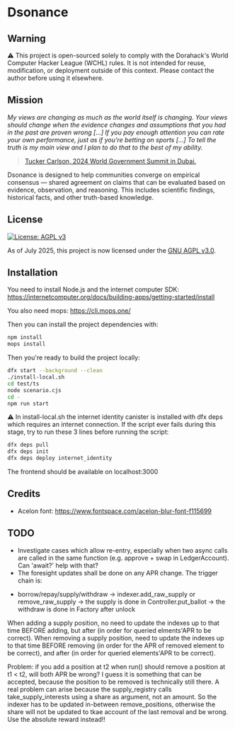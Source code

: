 # Dsonance

## Warning

⚠️ This project is open-sourced solely to comply with the Dorahack's World Computer Hacker League (WCHL) rules. It is not intended for reuse, modification, or deployment outside of this context. Please contact the author before using it elsewhere.

## Mission

_My views are changing as much as the world itself is changing. Your views should change when the evidence changes and assumptions that you had in the past are proven wrong \[...] If you pay enough attention you can rate your own performance, just as if you're betting on sports \[...] To tell the truth is my main view and I plan to do that to the best of my ability._

> [Tucker Carlson, 2024 World Government Summit in Dubai.](https://youtu.be/mMXikZM\_O80?si=bSkrQ0C2GeTJe7TV\&t=118)

Dsonance is designed to help communities converge on empirical consensus — shared agreement on claims that can be evaluated based on evidence, observation, and reasoning. This includes scientific findings, historical facts, and other truth-based knowledge.

## License
[![License: AGPL v3](https://img.shields.io/badge/License-AGPL%20v3-blue.svg)](https://www.gnu.org/licenses/agpl-3.0)

As of July 2025, this project is now licensed under the [GNU AGPL v3.0](LICENSE).  

## Installation

You need to install Node.js and the internet computer SDK: https://internetcomputer.org/docs/building-apps/getting-started/install

You also need mops: https://cli.mops.one/

Then you can install the project dependencies with:

```bash
npm install
mops install
```

Then you're ready to build the project locally:

```bash
dfx start --background --clean
./install-local.sh
cd test/ts
node scenario.cjs
cd -
npm run start
```

⚠️ In install-local.sh the internet identity canister is installed with dfx deps which requires an internet connection. If the script ever fails during this stage, try to run these 3 lines before running the script:
```bash
dfx deps pull
dfx deps init
dfx deps deploy internet_identity
```

The frontend should be available on localhost:3000

## Credits

* Acelon font: https://www.fontspace.com/acelon-blur-font-f115699

## TODO

* Investigate cases which allow re-entry, especially when two async calls are called in the same function (e.g. approve + swap in LedgerAccount). Can 'await?' help with that?
* The foresight updates shall be done on any APR change. The trigger chain is:
 - borrow/repay/supply/withdraw -> indexer.add_raw_supply or remove_raw_supply
  -> the supply is done in Controller.put_ballot
  -> the withdraw is done in Factory after unlock

When adding a supply position, no need to update the indexes up to that time BEFORE adding, but after (in order for queried elments'APR to be correct).
When removing a supply position, need to update the indexes up to that time BEFORE removing (in order for the APR of removed element to be correct), and after (in order for queried elements'APR to be correct).

Problem: if you add a position at t2 when run() should remove a position at t1 < t2, will both APR be wrong? I guess it is something that can be accepted, because the position to be removed is technically still there.
A real problem can arise because the supply_registry calls take_supply_interests using a share as argument, not an amount. So the indexer has to be updated in-between remove_positions, otherwise the share will not be updated to tkae account of the last removal and be wrong. Use the absolute reward instead!!